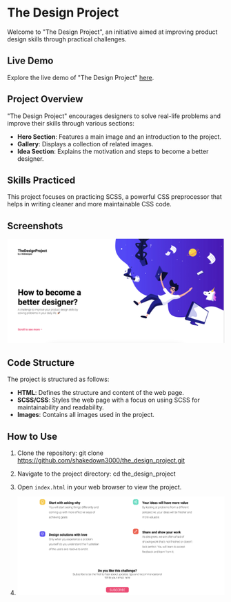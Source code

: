 # The Design Project

Welcome to "The Design Project", an initiative aimed at improving product design skills through practical challenges.

## Live Demo

Explore the live demo of "The Design Project" [here](https://shakedown3000.github.io/the_design_project/).

## Project Overview

"The Design Project" encourages designers to solve real-life problems and improve their skills through various sections:

- **Hero Section**: Features a main image and an introduction to the project.
- **Gallery**: Displays a collection of related images.
- **Idea Section**: Explains the motivation and steps to become a better designer.

## Skills Practiced

This project focuses on practicing SCSS, a powerful CSS preprocessor that helps in writing cleaner and more maintainable CSS code.

## Screenshots

![Screenshot 1](./assets/images/Design_Project_Screenshot_1.png)

## Code Structure

The project is structured as follows:

- **HTML**: Defines the structure and content of the web page.
- **SCSS/CSS**: Styles the web page with a focus on using SCSS for maintainability and readability.
- **Images**: Contains all images used in the project.

## How to Use

1. Clone the repository:
   git clone https://github.com/shakedown3000/the_design_project.git

2. Navigate to the project directory:
   cd the_design_project

3. Open `index.html` in your web browser to view the project.

4. ![Screenshot 2](./assets/images/Design_Project_Screenshot_2.png)

